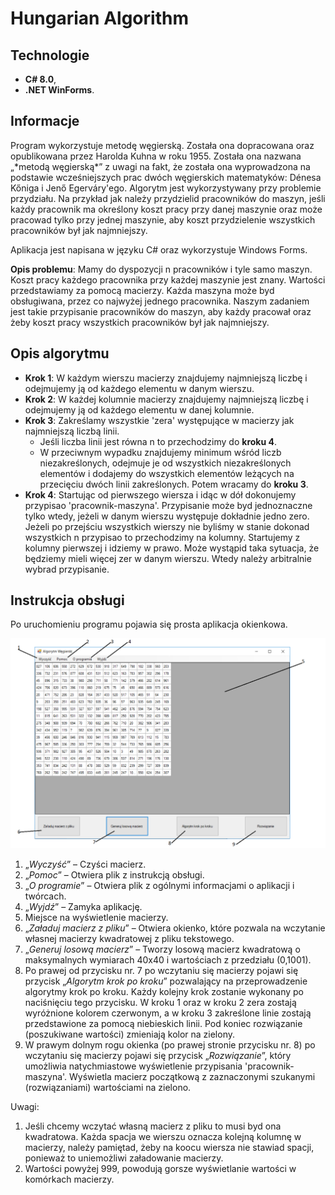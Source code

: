 # Hungarian Algorithm

## Technologie
* **C# 8.0**,
* **.NET WinForms**.

## Informacje
<p>Program wykorzystuje metodę węgierską. Została ona dopracowana oraz opublikowana przez Harolda Kuhna w roku 1955.
Została ona nazwana „*metodą węgierską*” z uwagi na fakt, że została ona wyprowadzona na podstawie wcześniejszych prac
dwóch węgierskich matematyków: Dénesa Kőniga i Jenő Egerváry'ego. Algorytm jest wykorzystywany przy problemie
przydziału. Na przykład jak należy przydzielid pracowników do maszyn, jeśli każdy pracownik ma określony koszt pracy przy
danej maszynie oraz może pracowad tylko przy jednej maszynie, aby koszt przydzielenie wszystkich pracowników był jak
najmniejszy.</p>

Aplikacja jest napisana w języku C# oraz wykorzystuje Windows Forms.

**Opis problemu**: Mamy do dyspozycji n pracowników i tyle samo maszyn. Koszt pracy każdego pracownika przy każdej
maszynie jest znany. Wartości przedstawiamy za pomocą macierzy. Każda maszyna może byd obsługiwana, przez co
najwyżej jednego pracownika. Naszym zadaniem jest takie przypisanie pracowników do maszyn, aby każdy pracował oraz
żeby koszt pracy wszystkich pracowników był jak najmniejszy.

## Opis algorytmu
* **Krok 1**: W każdym wierszu macierzy znajdujemy najmniejszą liczbę i odejmujemy ją od każdego elementu w
danym wierszu.
* **Krok 2**: W każdej kolumnie macierzy znajdujemy najmniejszą liczbę i odejmujemy ją od każdego elementu w danej
kolumnie.
* **Krok 3**: Zakreślamy wszystkie 'zera' występujące w macierzy jak najmniejszą liczbą linii.
  * Jeśli liczba linii jest równa n to przechodzimy do **kroku 4**.
  * W przeciwnym wypadku znajdujemy minimum wśród liczb niezakreślonych, odejmuje je od wszystkich
niezakreślonych elementów i dodajemy do wszystkich elementów leżących na przecięciu dwóch linii
zakreślonych. Potem wracamy do **kroku 3**.
* **Krok 4**: Startując od pierwszego wiersza i idąc w dół dokonujemy przypisao 'pracownik-maszyna'. Przypisanie
może byd jednoznaczne tylko wtedy, jeżeli w danym wierszu występuje dokładnie jedno zero. Jeżeli po przejściu
wszystkich wierszy nie byliśmy w stanie dokonad wszystkich n przypisao to przechodzimy na kolumny. Startujemy
z kolumny pierwszej i idziemy w prawo. Może wystąpid taka sytuacja, że będziemy mieli więcej zer w danym
wierszu. Wtedy należy arbitralnie wybrad przypisanie.

## Instrukcja obsługi
Po uruchomieniu programu pojawia się prosta aplikacja okienkowa.

![Wygląd aplikacji](Wyglad_Aplikacji.png)

1. „*Wyczyść*” – Czyści macierz.
2. „*Pomoc*” – Otwiera plik z instrukcją obsługi.
3. „*O programie*” – Otwiera plik z ogólnymi informacjami o aplikacji i twórcach.
4. „*Wyjdź*” – Zamyka aplikację.
5. Miejsce na wyświetlenie macierzy.
6. „*Załaduj macierz z pliku*” – Otwiera okienko, które pozwala na wczytanie własnej macierzy kwadratowej z pliku
tekstowego.
7. „*Generuj losową macierz*” – Tworzy losową macierz kwadratową o maksymalnych wymiarach 40x40 i wartościach
z przedziału (0,1001).
8. Po prawej od przycisku nr. 7 po wczytaniu się macierzy pojawi się przycisk „*Algorytm krok po kroku*” pozwalający
na przeprowadzenie algorytmy krok po kroku. Każdy kolejny krok zostanie wykonany po naciśnięciu tego
przycisku. W kroku 1 oraz w kroku 2 zera zostają wyróżnione kolorem czerwonym, a w kroku 3 zakreślone linie
zostają przedstawione za pomocą niebieskich linii. Pod koniec rozwiązanie (poszukiwane wartości) zmieniają kolor
na zielony.
9. W prawym dolnym rogu okienka (po prawej stronie przycisku nr. 8) po wczytaniu się macierzy pojawi się przycisk
„*Rozwiązanie*”, który umożliwia natychmiastowe wyświetlenie przypisania 'pracownik-maszyna'. Wyświetla
macierz początkową z zaznaczonymi szukanymi (rozwiązaniami) wartościami na zielono.

Uwagi:
1. Jeśli chcemy wczytać własną macierz z pliku to musi byd ona kwadratowa. Każda spacja we wierszu oznacza
kolejną kolumnę w macierzy, należy pamiętad, żeby na koocu wiersza nie stawiad spacji, ponieważ to uniemożliwi
załadowanie macierzy.
2. Wartości powyżej 999, powodują gorsze wyświetlanie wartości w komórkach macierzy.
